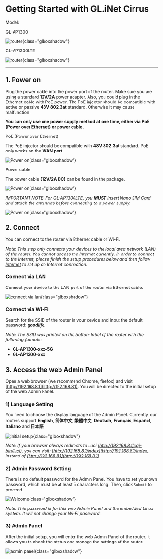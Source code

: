 # Getting Started with GL.iNet Cirrus

Model:

GL-AP1300

![router](https://static.gl-inet.com/docs/en/3/setup/cirrus/First%20time/AP1300.png){class="glboxshadow"}


GL-AP1300LTE

![router](https://static.gl-inet.com/docs/en/3/setup/cirrus/First%20time/AP1300LTE.png){class="glboxshadow"}


---



## 1. Power on 

Plug the power cable into the power port of the router. Make sure you are using a standard **12V/2A** power adapter. Also, you could plug in the Ethernet cable with PoE power. The PoE injector should be compatible with active or passive **48V 802.3at** standard. Otherwise it may cause malfunction. 

**You can only use one power supply method at one time, either via PoE (Power over Ethernet) or power cable.**


PoE (Power over Ethernet)

The PoE injector should be compatible with **48V 802.3at** standard. PoE only works on the **WAN port**.

![Power on](https://static.gl-inet.com/docs/en/3/setup/cirrus/First%20time/power1.png){class="glboxshadow"}


Power cable

The power cable **(12V/2A DC)** can be found in the package.

![Power on](https://static.gl-inet.com/docs/en/3/setup/cirrus/First%20time/power2.png){class="glboxshadow"}

*IMPORTANT NOTE: For GL-AP1300LTE, you **MUST** insert Nano SIM Card and attach the antennas before connecting to a power supply.*

![Power on](https://static.gl-inet.com/docs/en/3/setup/cirrus/First%20time/AP1300_insert.png){class="glboxshadow"}


## 2. Connect 

You can connect to the router via Ethernet cable or Wi-Fi.

*Note: This step only connects your devices to the local area network (LAN) of the router. You cannot access the Internet currently. In order to connect to the Internet, please finish the setup procedures below and then follow [Internet](internet.md) to set up an Internet connection.*



### Connect via LAN 
Connect your device to the LAN port of the router via Ethernet cable.

![connect via lan](https://static.gl-inet.com/docs/en/3/setup/cirrus/First%20time/AP1300_connect.png){class="glboxshadow"}



### Connect via Wi-Fi 
Search for the SSID of the router in your device and input the default password: ***goodlife***.

*Note: The SSID was printed on the bottom label of the router with the following formats:*

- **GL-AP1300-xxx-5G**
- **GL-AP1300-xxx**




## 3. Access the web Admin Panel

Open a web browser (we recommend Chrome, firefox) and visit [http://192.168.8.1](http://192.168.8.1). You will be directed to the initial setup of the web Admin Panel. 



### 1) Language Setting
You need to choose the display language of the Admin Panel. Currently, our routers support **English**, **简体中文**, **繁體中文**, **Deutsch**, **Français**, **Español**, **Italiano** and **日本語**.

![initial setup](https://static.gl-inet.com/docs/en/3/setup/cirrus/First%20time/language.png){class="glboxshadow"}

*Note: If your browser always redirects to Luci (http://192.168.8.1/cgi-bin/luci), you can  visit: [http://192.168.8.1/index](http://192.168.8.1/index) instead of [http://192.168.8.1](http://192.168.8.1).*

  

### 2) Admin Password Setting
There is no default password for the Admin Panel. You have to set your own password, which must be at least 5 characters long. Then, click `Submit` to proceed.

![Welcome](https://static.gl-inet.com/docs/en/3/setup/spitz/first-time_setup/password.jpg){class="glboxshadow"}

*Note: This password is for this web Admin Panel and the embedded Linux system. It will not change your Wi-Fi password.*



### 3) Admin Panel
After the initial setup, you will enter the web Admin Panel of the router. It allows you to check the status and manage the settings of the router.

![admin panel](https://static.gl-inet.com/docs/en/3/setup/cirrus/First%20time/Admin%20Panel.png){class="glboxshadow"}

